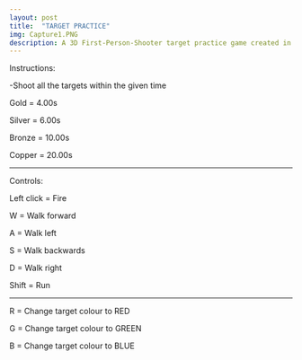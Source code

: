 ```yaml
---
layout: post
title:  "TARGET PRACTICE"
img: Capture1.PNG
description: A 3D First-Person-Shooter target practice game created in Unity
---
```



Instructions:

-Shoot all the targets within the given time

Gold = 4.00s

Silver = 6.00s

Bronze = 10.00s

Copper = 20.00s

---

Controls:

Left click = Fire

W = Walk forward

A = Walk left

S = Walk backwards

D = Walk right

Shift = Run

---
R = Change target colour to RED

G = Change target colour to GREEN

B = Change target colour to BLUE

